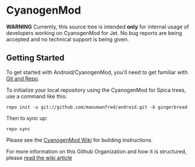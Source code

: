 CyanogenMod
===========

**WARNING**
Currently, this source tree is intended **only** for internal usage of developers working on CyanogenMod for Jet. No bug reports are being accepted and no technical support is being given.

Getting Started
---------------

To get started with Android/CyanogenMod, you'll need to get
familiar with [Git and Repo](http://source.android.com/download/using-repo).

To initialize your local repository using the CyanogenMod for Spica trees, use a command like this:

    repo init -u git://github.com/manumanfred/android.git -b gingerbread

Then to sync up:

    repo sync

Please see the [CyanogenMod Wiki](http://wiki.cyanogenmod.org/) for building instructions.

For more information on this Github Organization and how it is structured, 
please [read the wiki article](http://wiki.cyanogenmod.org/index.php/Github_Organization)
